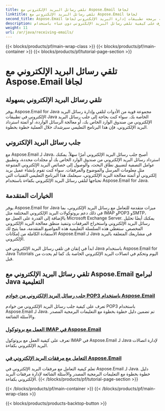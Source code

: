```yaml
---
title: تلقي رسائل البريد الإلكتروني مع Aspose.Email لجافا
linktitle: تلقي رسائل البريد الإلكتروني مع Aspose.Email لجافا
second_title: Aspose.Email واجهة برمجة تطبيقات إدارة البريد الإلكتروني لجافا
description: تعرف على كيفية تلقي رسائل البريد الإلكتروني دون عناء باستخدام Aspose.Email لبرامج Java التعليمية. ابدأ في إدارة البريد الوارد الخاص بك مثل المحترفين!
weight: 11
url: /ar/java/receiving-emails/
---
```


{{< blocks/products/pf/main-wrap-class >}}
{{< blocks/products/pf/main-container >}}
{{< blocks/products/pf/tutorial-page-section >}}

# تلقي رسائل البريد الإلكتروني مع Aspose.Email لجافا


## تلقي رسائل البريد الإلكتروني بسهولة

يوفر Aspose.Email for Java مجموعة قوية من الأدوات لتلقي وإدارة رسائل البريد الإلكتروني في تطبيقات Java الخاصة بك. سواء كنت بحاجة إلى جلب رسائل البريد الإلكتروني من صندوق الوارد الخاص بك، أو معالجة الرسائل الواردة، أو أتمتة استرداد البريد الإلكتروني، فإن هذا البرنامج التعليمي سيرشدك خلال العملية خطوة بخطوة.

## جلب رسائل البريد الإلكتروني

مع Aspose.Email لـ Java، أصبح جلب رسائل البريد الإلكتروني أمرًا سهلاً. يمكنك استرداد رسائل البريد الإلكتروني من صندوق الوارد الخاص بك أو مجلدات محددة، وتطبيق عوامل التصفية لتضييق نطاق البحث، والوصول إلى خصائص البريد الإلكتروني المتنوعة مثل معلومات المرسل والموضوع والمرفقات. سواء كنت تقوم بإنشاء عميل بريد إلكتروني أو أتمتة معالجة البريد الإلكتروني، سيعلمك هذا البرنامج التعليمي التقنيات التي تحتاجها لتلقي رسائل البريد الإلكتروني بكفاءة باستخدام Aspose.Email for Java.

## الخيارات المتقدمة

يوفر Aspose.Email for Java ميزات متقدمة للتعامل مع رسائل البريد الإلكتروني، بما في ذلك دعم بروتوكولات البريد الإلكتروني المختلفة مثل IMAP وPOP3 وSMTP، بالإضافة إلى القدرة على العمل مع Microsoft Exchange Server. يمكنك أيضًا تحليل رسائل البريد الإلكتروني واستخراج المرفقات وتنفيذ منطق معالجة البريد الإلكتروني المخصص. ستغطي هذه السلسلة التعليمية هذه المواضيع المتقدمة، مما يتيح لك الاستفادة الكاملة من إمكانات Aspose.Email لـ Java في مشاريعك المتعلقة بالبريد الإلكتروني.

ابدأ في إتقان فن تلقي رسائل البريد الإلكتروني في Java باستخدام Aspose.Email for Java Tutorials اليوم وتحكم في اتصالات البريد الإلكتروني الخاصة بك كما لم يحدث من قبل.

## تلقي رسائل البريد الإلكتروني مع Aspose.Email لبرامج Java التعليمية
### [جلب رسائل البريد الإلكتروني من خوادم POP3 باستخدام Aspose.Email](./fetching-emails-from-pop3-servers/)
 تعرف على كيفية جلب رسائل البريد الإلكتروني من خوادم POP3 باستخدام Aspose.Email لـ Java. تم تضمين دليل خطوة بخطوة مع التعليمات البرمجية المصدر والأسئلة الشائعة.
### [العمل مع بروتوكول IMAP في Aspose.Email](./working-with-imap-protocol/)
تعرف على كيفية العمل مع بروتوكول IMAP في Aspose.Email لـ Java لإدارة اتصالات البريد الإلكتروني بكفاءة.
### [التعامل مع مرفقات البريد الإلكتروني في Aspose.Email](./handling-email-attachments/)
تعلم كيفية التعامل مع مرفقات البريد الإلكتروني في Aspose.Email لـ Java. دليل خطوة بخطوة مع التعليمات البرمجية المصدر والأسئلة الشائعة لإدارة مرفقات البريد الإلكتروني بكفاءة.
{{< /blocks/products/pf/tutorial-page-section >}}

{{< /blocks/products/pf/main-container >}}
{{< /blocks/products/pf/main-wrap-class >}}

{{< blocks/products/products-backtop-button >}}
